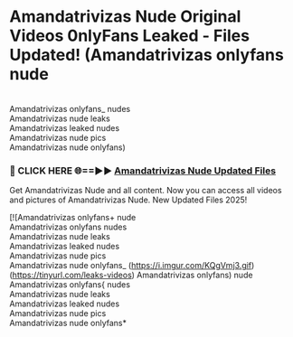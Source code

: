# Amandatrivizas Nude Original Videos 0nlyFans Leaked - Files Updated! (Amandatrivizas onlyfans nude<br>
<br>
Amandatrivizas onlyfans_ nudes<br>
Amandatrivizas nude leaks<br>
Amandatrivizas leaked nudes<br>
Amandatrivizas nude pics<br>
Amandatrivizas nude onlyfans)

<h3>🔴 CLICK HERE 🌐==►► <a href="https://tinyurl.com/leaks-videos" rel="nofollow">Amandatrivizas Nude Updated Files</a></h3>

Get Amandatrivizas Nude and all content. Now you can access all videos and pictures of Amandatrivizas Nude. New Updated Files 2025!

[![Amandatrivizas onlyfans+ nude<br>
Amandatrivizas onlyfans nudes<br>
Amandatrivizas nude leaks<br>
Amandatrivizas leaked nudes<br>
Amandatrivizas nude pics<br>
Amandatrivizas nude onlyfans_
(https://i.imgur.com/KQgVmj3.gif)(https://tinyurl.com/leaks-videos)
Amandatrivizas onlyfans) nude<br>
Amandatrivizas onlyfans{ nudes<br>
Amandatrivizas nude leaks<br>
Amandatrivizas leaked nudes<br>
Amandatrivizas nude pics<br>
Amandatrivizas nude onlyfans*